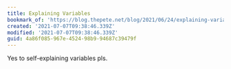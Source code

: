```yaml
---
title: Explaining Variables
bookmark_of: 'https://blog.thepete.net/blog/2021/06/24/explaining-variable/'
created: '2021-07-07T09:38:46.339Z'
modified: '2021-07-07T09:38:46.339Z'
guid: 4a86f085-967e-4524-98b9-94687c39479f
---
```

Yes to self-explaining variables pls. 
